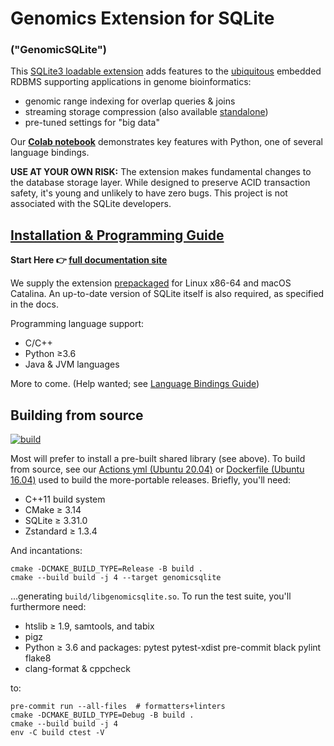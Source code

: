 # Genomics Extension for SQLite

### ("GenomicSQLite")

This [SQLite3 loadable extension](https://www.sqlite.org/loadext.html) adds features to the [ubiquitous](https://www.sqlite.org/mostdeployed.html) embedded RDBMS supporting applications in genome bioinformatics:

* genomic range indexing for overlap queries & joins
* streaming storage compression (also available [standalone](https://github.com/mlin/sqlite_zstd_vfs))
* pre-tuned settings for "big data"

Our **[Colab notebook](https://colab.research.google.com/drive/1OlHPOcRQBhDmEnS1wtOdtUGDkcD7LtKx?usp=sharing)** demonstrates key features with Python, one of several language bindings.

**USE AT YOUR OWN RISK:** The extension makes fundamental changes to the database storage layer. While designed to preserve ACID transaction safety, it's young and unlikely to have zero bugs. This project is not associated with the SQLite developers.

## [Installation & Programming Guide](https://mlin.github.io/GenomicSQLite/)

**Start Here 👉 [full documentation site](https://mlin.github.io/GenomicSQLite/)**

We supply the extension [prepackaged](https://github.com/mlin/GenomicSQLite/releases) for Linux x86-64 and macOS Catalina. An up-to-date version of SQLite itself is also required, as specified in the docs.

Programming language support:

* C/C++
* Python &ge;3.6
* Java & JVM languages

More to come. (Help wanted; see [Language Bindings Guide](https://mlin.github.io/GenomicSQLite/bindings/))

## Building from source

[![build](https://github.com/mlin/GenomicSQLite/workflows/build/badge.svg?branch=main)](https://github.com/mlin/GenomicSQLite/actions?query=workflow%3Abuild)

Most will prefer to install a pre-built shared library (see above). To build from source, see our [Actions yml (Ubuntu 20.04)](https://github.com/mlin/GenomicSQLite/blob/main/.github/workflows/build.yml) or [Dockerfile (Ubuntu 16.04)](https://github.com/mlin/GenomicSQLite/blob/main/Dockerfile) used to build the more-portable releases. Briefly, you'll need:

* C++11 build system
* CMake &ge; 3.14
* SQLite &ge; 3.31.0
* Zstandard &ge; 1.3.4

And incantations:

```
cmake -DCMAKE_BUILD_TYPE=Release -B build .
cmake --build build -j 4 --target genomicsqlite
```

...generating `build/libgenomicsqlite.so`. To run the test suite, you'll furthermore need:

* htslib &ge; 1.9, samtools, and tabix
* pigz
* Python &ge; 3.6 and packages: pytest pytest-xdist pre-commit black pylint flake8 
* clang-format & cppcheck

to:

```
pre-commit run --all-files  # formatters+linters
cmake -DCMAKE_BUILD_TYPE=Debug -B build .
cmake --build build -j 4
env -C build ctest -V
```
